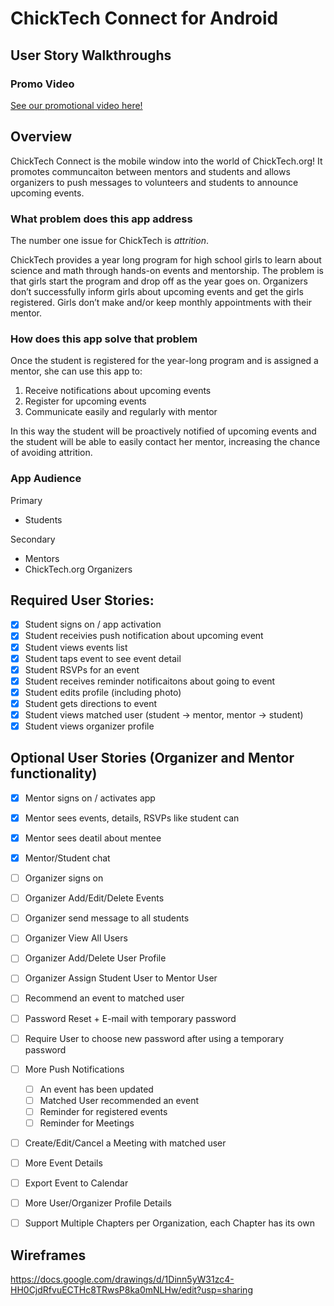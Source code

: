 # ChickTech Connect for Android

## User Story Walkthroughs

### Promo Video
[See our promotional video here!](https://vimeo.com/110634881)

## Overview

ChickTech Connect is the mobile window into the world of ChickTech.org! It promotes communcaiton between mentors and students and allows organizers to push messages to volunteers and students to announce upcoming events.

### What problem does this app address

The number one issue for ChickTech is *attrition*.

ChickTech provides a year long program for high school girls to learn about science and math through hands-on events and mentorship. The problem is that girls start the program and drop off as the year goes on. Organizers don’t successfully inform girls about upcoming events and get the girls registered. Girls don’t make and/or keep monthly appointments with their mentor.

### How does this app solve that problem

Once the student is registered for the year-long program and is assigned a mentor, she can use this app to:

1. Receive notifications about upcoming events
2. Register for upcoming events
3. Communicate easily and regularly with mentor

In this way the student will be proactively notified of upcoming events and the student will be able to easily contact her mentor, increasing the chance of avoiding attrition.


### App Audience

Primary
* Students

Secondary
* Mentors
* ChickTech.org Organizers

## Required User Stories:
- [x] Student signs on / app activation
- [x] Student receivies push notification about upcoming event
- [x] Student views events list
- [x] Student taps event to see event detail
- [x] Student RSVPs for an event
- [x] Student receives reminder notificaitons about going to event
- [x] Student edits profile (including photo)
- [x] Student gets directions to event
- [x] Student views matched user (student -> mentor, mentor -> student)
- [x] Student views organizer profile

## Optional User Stories (Organizer and Mentor functionality)

- [x] Mentor signs on / activates app
- [x] Mentor sees events, details, RSVPs like student can
- [x] Mentor sees deatil about mentee
- [x] Mentor/Student chat
- [ ] Organizer signs on
- [ ] Organizer Add/Edit/Delete Events
- [ ] Organizer send message to all students
- [ ] Organizer View All Users
- [ ] Organizer Add/Delete User Profile
- [ ] Organizer Assign Student User to Mentor User
- [ ] Recommend an event to matched user
- [ ] Password Reset + E-mail with temporary password
- [ ] Require User to choose new password after using a temporary password
- [ ] More Push Notifications
  - [ ] An event has been updated
  - [ ] Matched User recommended an event
  - [ ] Reminder for registered events
  - [ ] Reminder for Meetings
- [ ] Create/Edit/Cancel a Meeting with matched user
- [ ] More Event Details
- [ ] Export Event to Calendar
- [ ] More User/Organizer Profile Details
- [ ] Support Multiple Chapters per Organization, each Chapter has its own


## Wireframes

https://docs.google.com/drawings/d/1Dinn5yW31zc4-HH0CjdRfvuECTHc8TRwsP8ka0mNLHw/edit?usp=sharing
